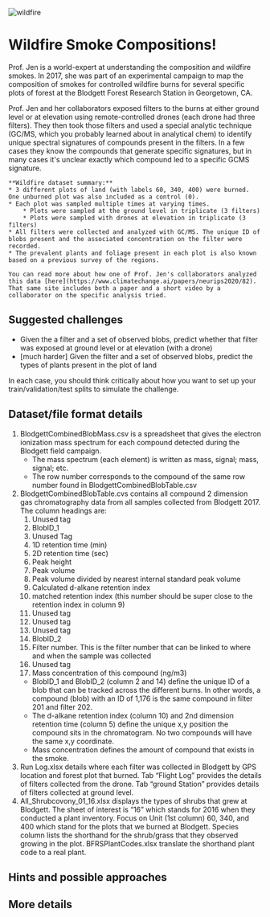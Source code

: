 
![wildfire](./prescribed_burn_public_domain.jpg)

# Wildfire Smoke Compositions!

Prof. Jen is a world-expert at understanding the composition and wildfire smokes. In 2017, she was part of an experimental campaign to map the composition of smokes for controlled wildfire burns for several specific plots of forest at the Blodgett Forest Research Station in Georgetown, CA. 

Prof. Jen and her collaborators exposed filters to the burns at either ground level or at elevation using remote-controlled drones (each drone had three filters). They then took those filters and used a special analytic technique (GC/MS, which you probably learned about in analytical chem) to identify unique spectral signatures of compounds present in the filters. In a few cases they know the compounds that generate specific signatures, but in many cases it's unclear exactly which compound led to a specific GCMS signature. 

`````{note}
**Wildfire dataset summary:**
* 3 different plots of land (with labels 60, 340, 400) were burned. One unburned plot was also included as a control (0).
* Each plot was sampled multiple times at varying times. 
    * Plots were sampled at the ground level in triplicate (3 filters)
    * Plots were sampled with drones at elevation in triplicate (3 filters)
* All filters were collected and analyzed with GC/MS. The unique ID of blobs present and the associated concentration on the filter were recorded. 
* The prevalent plants and foliage present in each plot is also known based on a previous survey of the regions. 
`````

`````{seealso}
You can read more about how one of Prof. Jen's collaborators analyzed this data [here](https://www.climatechange.ai/papers/neurips2020/82). That same site includes both a paper and a short video by a collaborator on the specific analysis tried.
`````

## Suggested challenges

* Given the a filter and a set of observed blobs, predict whether that filter was exposed at ground level or at elevation (with a drone)
* [much harder] Given the filter and a set of observed blobs, predict the types of plants present in the plot of land

In each case, you should think critically about how you want to set up your train/validation/test splits to simulate the challenge. 

## Dataset/file format details
1. BlodgettCombinedBlobMass.csv is a spreadsheet that gives the electron ionization mass spectrum for each compound detected during the Blodgett field campaign. 
    * The mass spectrum (each element) is written as mass, signal; mass, signal; etc.
    * The row number corresponds to the compound of the same row number found in BlodgettCombinedBlobTable.csv
2. BlodgettCombinedBlobTable.cvs contains all compound 2 dimension gas chromatography data from all samples collected from Blodgett 2017. The column headings are:
    1. Unused tag
    2. BlobID_1
    3. Unused Tag
    4. 1D retention time (min)
    5. 2D retention time (sec)
    6. Peak height
    7. Peak volume
    8. Peak volume divided by nearest internal standard peak volume
    9. Calculated d-alkane retention index
    10. matched retention index (this number should be super close to the retention index in column 9)
    11. Unused tag
    12. Unused tag
    13. Unused tag
    14. BlobID_2
    15. Filter number. This is the filter number that can be linked to where and when the sample was collected
    16. Unused tag
    17. Mass concentration of this compound (ng/m3)
    * BlobID_1 and BlobID_2 (column 2 and 14) define the unique ID of a blob that can be tracked across the different burns. In other words, a compound (blob) with an ID of 1,176 is the same compound in filter 201 and filter 202. 
    * The d-alkane retention index (column 10) and 2nd dimension retention time (column 5) define the unique x,y position the compound sits in the chromatogram. No two compounds will have the same x,y coordinate. 
    * Mass concentration defines the amount of compound that exists in the smoke. 
3. Run Log.xlsx details where each filter was collected in Blodgett by GPS location and forest plot that burned. Tab “Flight Log” provides the details of filters collected from the drone. Tab “ground Station” provides details of filters collected at ground level.
4. All_Shrubcovony_01_16.xlsx displays the types of shrubs that grew at Blodgett. The sheet of interest is “16” which stands for 2016 when they conducted a plant inventory. Focus on Unit (1st column) 60, 340, and 400 which stand for the plots that we burned at Blodgett. Species column lists the shorthand for the shrub/grass that they observed growing in the plot. BFRSPlantCodes.xlsx translate the shorthand plant code to a real plant.

## Hints and possible approaches

## More details

